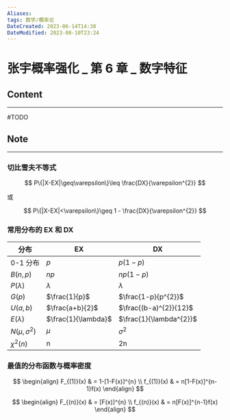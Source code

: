 ```yaml
---
Aliases: 
tags: 数学/概率论 
DateCreated: 2023-06-14T14:38
DateModified: 2023-08-10T23:24
---
```

# 张宇概率强化 _ 第 6 章 _ 数字特征

## Content
---
#TODO

## Note
---
### 切比雪夫不等式

$$
P\{|X-EX|\geq\varepsilon\}\leq \frac{DX}{\varepsilon^{2}}
$$

或

$$
P\{|X-EX|<\varepsilon\}\geq 1 - \frac{DX}{\varepsilon^{2}}
$$

### 常用分布的 EX 和 DX

| 分布                 | EX                  | DX                      |
| -------------------- | ------------------- | ----------------------- |
| 0-1 分布              | $p$                 | $p(1-p)$                |
| $B(n,p)$             | $np$                | $np(1-p)$               |
| $P(\lambda)$         | $\lambda$           | $\lambda$               |
| $G(p)$               | $\frac{1}{p}$       | $\frac{1-p}{p^{2}}$     |
| $U(a,b)$             | $\frac{a+b}{2}$     | $\frac{(b-a)^{2}}{12}$  |
| $E(\lambda)$         | $\frac{1}{\lambda}$ | $\frac{1}{\lambda^{2}}$ |
| $N(\mu, \sigma^{2})$ | $\mu$               | $\sigma^{2}$            |
| $\chi^{2}(n)$        | n                   | 2n                        |

### 最值的分布函数与概率密度

$$
\begin{align}
F_{(1)}(x) & = 1-[1-F(x)]^{n}  \\
f_{(1)}(x)  & = n[1-F(x)]^{n-1}f(x)
\end{align}
$$

$$
\begin{align}
F_{(n)}(x) & = [F(x)]^{n}  \\
f_{(n)}(x)  & = n[F(x)]^{n-1}f(x)
\end{align}
$$

